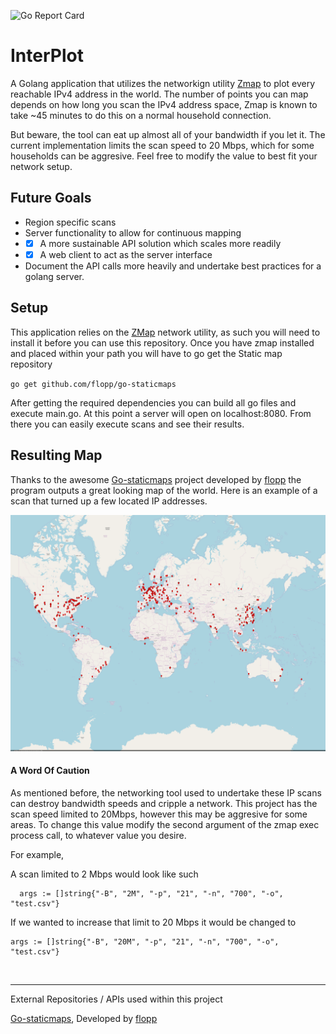 ![Go Report Card](https://goreportcard.com/badge/gojp/goreportcard)

# InterPlot

A Golang application that utilizes the networkign utility [Zmap](https://zmap.io/) to plot every reachable IPv4 address in the world. The number of points you can map depends on how long you scan the IPv4 address space, Zmap is known to take ~45 minutes to do this on a normal household connection.

But beware, the tool can eat up almost all of your bandwidth if you let it.  The current implementation limits the scan speed to 20 Mbps, which for some households can be aggresive. Feel free to modify the value to best fit your network setup. 

Future Goals
---

+  Region specific scans 
+ Server functionality to allow for continuous mapping 
+ - [x] A more sustainable API solution which scales more readily
+ - [x] A web client to act as the server interface
+ Document the API calls more heavily and undertake best practices for a golang server.


Setup
---
This application relies on the [ZMap](https://github.com/zmap/zmap) network utility, as such you will need to install it before you can use this repository. Once you have zmap installed and placed within your path you will have to go get the Static map repository  

`go get github.com/flopp/go-staticmaps`

After getting the required dependencies you can build all go files and execute main.go. At this point a server will open on localhost:8080. From there you can easily execute scans and see their results.

Resulting Map 
---
Thanks to the awesome [Go-staticmaps](https://github.com/flopp/go-staticmaps) project developed by [flopp](https://github.com/flopp) the program outputs a great looking map of the world. Here is an example of a scan that turned up a few located IP addresses. 


![Alt text](templates/goodexample.png?raw=true "Example Map")


#### A Word Of Caution
As mentioned before, the networking tool used to undertake these IP scans can destroy bandwidth speeds and cripple a network. This project has the scan speed limited to 20Mbps, however this may be aggresive for some areas. To change this value modify the second argument of the zmap exec process call, to whatever value you desire. 

For example, 

A scan limited to 2 Mbps would look like such

      args := []string{"-B", "2M", "-p", "21", "-n", "700", "-o", "test.csv"}

If we wanted to increase that limit to 20 Mbps it would be changed to 

	args := []string{"-B", "20M", "-p", "21", "-n", "700", "-o", "test.csv"}
	
<br/>
	
	
---
External Repositories / APIs used within this project 

[Go-staticmaps](https://github.com/flopp/go-staticmaps), Developed by [flopp](https://github.com/flopp)


